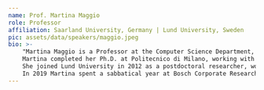 ```yaml
---
name: Prof. Martina Maggio
role: Professor
affiliation: Saarland University, Germany | Lund University, Sweden
pic: assets/data/speakers/maggio.jpeg
bio: >-
    "Martina Maggio is a Professor at the Computer Science Department, Saarland University and a Professor at the Department of Automatic Control, Lund University.
    Martina completed her Ph.D. at Politecnico di Milano, working with Alberto Leva on the applications of control-theoretical tools for the design of computing systems. During her Ph.D., she spent one year as a visiting graduate student at the Computer Science and Artificial Intelligence Laboratory at MIT, working with Anant Agarwal and Hank Hoffmann on the Self-Aware Computing project.
    She joined Lund University in 2012 as a postdoctoral researcher, working with Karl-Erik Årzén on resource allocation for cloud infrastructures and real-time systems. She became an Assistant Professor in 2014, Docent and Associate Professor in 2017, and then Full Professor in 2023.
    In 2019 Martina spent a sabbatical year at Bosch Corporate Research in Renningen, Germany, working with Dirk Ziegenbein and Arne Hamann on the verification and validation of control systems in presence of deadline misses and computational faults. In March 2020, Martina joines the Department of Computer Science at Saarland University as a Full Professor."
---
```

